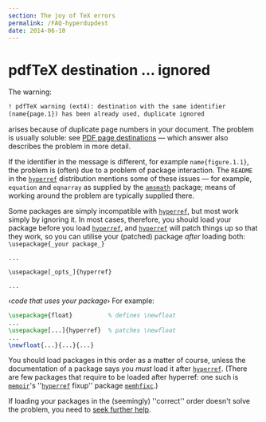 ```yaml
---
section: The joy of TeX errors
permalink: /FAQ-hyperdupdest
date: 2014-06-10
---
```


# pdfTeX destination &hellip; ignored

The warning:
```latex
! pdfTeX warning (ext4): destination with the same identifier
(name{page.1}) has been already used, duplicate ignored
```
arises because of duplicate page numbers in your document.  The
problem is usually soluble: see 
[PDF page destinations](/FAQ-pdfpagelabels)&nbsp;&mdash; which
answer also describes the problem in more detail.

If the identifier in the message is different, for example
`name{figure.1.1}`, the problem is (often) due to a problem of
package interaction.  The `README` in the [`hyperref`](https://ctan.org/pkg/hyperref)
distribution mentions some of these issues&nbsp;&mdash; for example,
`equation` and `eqnarray` as supplied by the
[`amsmath`](https://ctan.org/pkg/amsmath) package; means of working around the problem are
typically supplied there.

Some packages are simply incompatible with
[`hyperref`](https://ctan.org/pkg/hyperref), but most work simply by ignoring it.  In most
cases, therefore, you should load your package before you load
[`hyperref`](https://ctan.org/pkg/hyperref), and [`hyperref`](https://ctan.org/pkg/hyperref) will patch things up so
that they work, so you can utilise your (patched) package _after_
loading both:
  `\usepackage{_your package_}`

  `...`

  `\usepackage[_opts_]{hyperref}`

  `...`

  &lsaquo;_code that uses your package_&rsaquo;
For example:
```latex
\usepackage{float}          % defines \newfloat
...
\usepackage[...]{hyperref}  % patches \newfloat
...
\newfloat{...}{...}{...}
```
You should load packages in this order as a matter of course, unless
the documentation of a package says you _must_ load it after
[`hyperref`](https://ctan.org/pkg/hyperref).  (There are few packages that require to be
loaded after hyperref: one such is [`memoir`](https://ctan.org/pkg/memoir)'s
''[`hyperref`](https://ctan.org/pkg/hyperref) fixup'' package [`memhfixc`](https://ctan.org/pkg/memhfixc).)

If loading your packages in the (seemingly) ''correct'' order doesn't
solve the problem, you need to [seek further help](/FAQ-gethelp).

